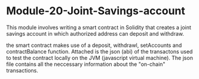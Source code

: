 # Module-20-Joint-Savings-account

This module involves writing a smart contract in Solidity that creates a joint savings account in which authorized address can deposit and withdraw. 


the smart contract makes use of a deposit, withdrawl, setAccounts and contractBalance function. Attached is the json (abi) of the transactons used to test the contract locally on the JVM (javascript virtual machine). 
The json file contains all the neccessary information about the "on-chain" transactions. 
